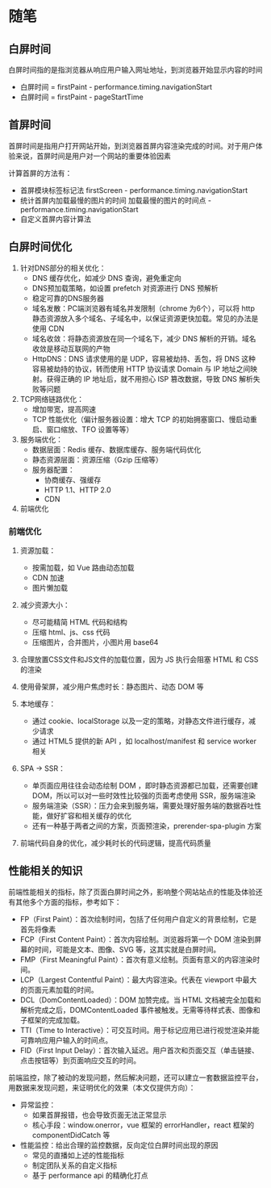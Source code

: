 # 随笔

## 白屏时间

白屏时间指的是指浏览器从响应用户输入网址地址，到浏览器开始显示内容的时间

- 白屏时间 = firstPaint - performance.timing.navigationStart
- 白屏时间 = firstPaint - pageStartTime



## 首屏时间

首屏时间是指用户打开网站开始，到浏览器首屏内容渲染完成的时间。对于用户体验来说，首屏时间是用户对一个网站的重要体验因素



计算首屏的方法有：

- 首屏模块标签标记法   firstScreen - performance.timing.navigationStart
- 统计首屏内加载最慢的图片的时间   加载最慢的图片的时间点 - performance.timing.navigationStart
- 自定义首屏内容计算法

## 白屏时间优化

1. 针对DNS部分的相关优化：
   + DNS 缓存优化，如减少 DNS 查询，避免重定向
   + DNS预加载策略，如设置 prefetch 对资源进行 DNS 预解析
   + 稳定可靠的DNS服务器
   + 域名发散：PC端浏览器有域名并发限制（chrome 为6个），可以将 http 静态资源放入多个域名、子域名中，以保证资源更快加载。常见的办法是使用 CDN
   + 域名收敛：将静态资源放在同一个域名下，减少 DNS 解析的开销。域名收敛是移动互联网的产物
   + HttpDNS：DNS 请求使用的是 UDP，容易被劫持、丢包，将 DNS 这种容易被劫持的协议，转而使用 HTTP 协议请求 Domain 与 IP 地址之间映射。获得正确的 IP 地址后，就不用担心 ISP 篡改数据，导致 DNS 解析失败等问题
2. TCP网络链路优化：
   + 增加带宽，提高网速
   + TCP 性能优化（偏计服务器设置：增大 TCP 的初始拥塞窗口、慢启动重启、窗口缩放、TFO 设置等等）
3. 服务端优化：
   + 数据层面：Redis 缓存、数据库缓存、服务端代码优化
   + 静态资源层面：资源压缩（Gzip 压缩等）
   + 服务器配置：
     - 协商缓存、强缓存
     - HTTP 1.1、HTTP 2.0
     - CDN
4. 前端优化



### 前端优化

1. 资源加载：

   + 按需加载，如 Vue 路由动态加载
   + CDN 加速
   + 图片懒加载

2. 减少资源大小：

   + 尽可能精简 HTML 代码和结构
   + 压缩 html、js、css 代码
   + 压缩图片，合并图片，小图片用 base64

3. 合理放置CSS文件和JS文件的加载位置，因为 JS 执行会阻塞 HTML 和 CSS 的渲染

4. 使用骨架屏，减少用户焦虑时长：静态图片、动态 DOM 等

5. 本地缓存： 

   - 通过 cookie、localStorage 以及一定的策略，对静态文件进行缓存，减少请求
   - 通过 HTML5 提供的新 API ，如 localhost/manifest 和 service worker 相关
   
6. SPA -> SSR：

   + 单页面应用往往会动态绘制 DOM ，即时静态资源都已加载，还需要创建 DOM，所以可以对一些时效性比较强的页面考虑使用 SSR，服务端渲染
   + 服务端渲染（SSR）：压力会来到服务端，需要处理好服务端的数据吞吐性能，做好扩容和相关缓存的优化
   + 还有一种基于两者之间的方案，页面预渲染，prerender-spa-plugin 方案
7. 前端代码自身的优化，减少耗时长的代码逻辑，提高代码质量

   

   



## 性能相关的知识

前端性能相关的指标，除了页面白屏时间之外，影响整个网站站点的性能及体验还有其他多个方面的指标，参考如下： 

- FP（First Paint）：首次绘制时间，包括了任何用户自定义的背景绘制，它是首先将像素
- FCP（First Content Paint）：首次内容绘制。浏览器将第一个 DOM 渲染到屏幕的时间，可能是文本、图像、SVG 等，这其实就是白屏时间。
- FMP（First Meaningful Paint）：首次有意义绘制。页面有意义的内容渲染时间。
- LCP（Largest Contentful Paint）：最大内容渲染。代表在 viewport 中最大的页面元素加载的时间。
- DCL（DomContentLoaded）：DOM  加赞完成。当 HTML 文档被完全加载和解析完成之后，DOMContentLoaded 事件被触发。无需等待样式表、图像和子框架的完成加载。
- TTI（Time to Interactive）：可交互时间。用于标记应用已进行视觉渲染并能可靠响应用户输入的时间点。
- FID（First Input Delay）：首次输入延迟。用户首次和页面交互（单击链接、点击按钮等）到页面响应交互的时间。

前端监控，除了被动的发现问题，然后解决问题，还可以建立一套数据监控平台，用数据来发现问题，来证明优化的效果（本文仅提供方向）： 

- 异常监控： 
  - 如果首屏报错，也会导致页面无法正常显示
  - 核心手段：window.onerror，vue 框架的 errorHandler，react 框架的 componentDidCatch 等
- 性能监控：给出合理的监控数据，反向定位白屏时间出现的原因 
  - 常见的直播如上述的性能指标
  - 制定团队关系的自定义指标
  - 基于 performance api 的精确化打点
